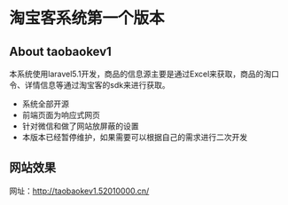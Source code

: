 # 淘宝客系统第一个版本 #

## About taobaokev1

本系统使用laravel5.1开发，商品的信息源主要是通过Excel来获取，商品的淘口令、详情信息等通过淘宝客的sdk来进行获取。

- 系统全部开源
- 前端页面为响应式网页
- 针对微信和做了网站放屏蔽的设置
- 本版本已经暂停维护，如果需要可以根据自己的需求进行二次开发

## 网站效果

网址：http://taobaokev1.52010000.cn/